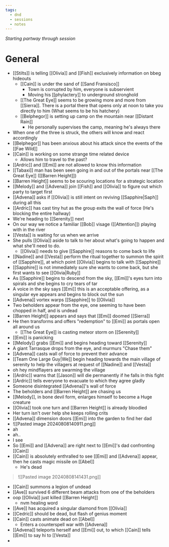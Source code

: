 ```yaml
---
tags:
  - dnd
  - sessions
  - notes
---
```

*Starting partway through session*
# General
- [[Stilts]] is telling [[Olivia]] and [[Fish]] exclusively information on bbeg hideouts
	- [[Cain]] is under the sand of [[Sand Fransisco]]
		- Town is corrupted by him, everyone is subservient
		- Moving his [[phylactery]] to underground stronghold
	- [[The Great Eye]] seems to be growing more and more from [[Sierra]]. There is a portal there that opens only at noon to take you directly to him (What seems to be his hatchery)
	- [[Belphegor]] is setting up camp on the mountain near [[Distant Rain]]
		- He personally supervises the camp, meaning he's always there
- When one of the three is struck, the others will know and react accordingly
- [[Belphegor]] has been anxious about his attack since the events of the [[Fae Wild]]
- [[Cain]] is working on some strange time related device
	- Allows him to travel to the past?
- [[Ardric]] and [[Emi]] are not allowed to know this information
- [[Tabaxi]] man has been seen going in and out of the portals near [[The Great Eye]] ([[Barren Height]])
- [[Barren Height]] seems to be scouring locations for a strategic location
- [[Melody]] and [[Advena]] join [[Fish]] and [[Olivia]] to figure out which party to target first
- [[Advena]] asks if [[Olivia]] is still intent on reviving [[Sapphire|Saph]] during all this
- [[Ardric]] has cast tiny hut as the group exits the wall of force (He's blocking the entire hallway)
- We're heading to [[Serenity]] next
- On our way we notice a familiar [[Bob]] visage ([[Attention]]) playing with in the river
- [[Vesta]] is waiting for us when we arrive
- She pulls [[Olivia]] aside to talk to her about what's going to happen and what she'll need to do.
	- [[Olivia]] needs to give [[Sapphire]] reasons to come back to life
- [[Nadine]] and [[Vesta]] perform the ritual together to summon the spirit of [[Sapphire]], at which point [[Olivia]] begins to talk with [[Sapphire]]
- [[Sapphire]] is not immediately sure she wants to come back, but she first wants to see [[Olivia|Ruby]]
- As [[Sapphire]] begins to descend from the sky, [[Emi]]'s eyes turn into spirals and she begins to cry tears of tar
- A voice in the sky says [[Emi]] this is an acceptable offering, as a singular eye appears and begins to block out the sun
- [[Advena]] vortex warps [[Sapphire]] to [[Olivia]]
- Two beholders appear from the eye, one seeming to have been chopped in half, and is undead
- [[Barren Height]] appears and says that [[Emi]] doomed [[Sierra]]
- He then transforms and offers "redemption" to [[Emi]] as portals open all around us
	- [[The Great Eye]] is casting meteor storm on [[Serenity]]
- [[Emi]] is panicking
- [[Melody]] grabs [[Emi]] and begins heading toward [[Serenity]]
- A giant Tarrasque drops from the eye, and murmurs "Chase them"
- [[Advena]] casts wall of force to prevent their advance
- [[Team One Large Guy|We]] begin heading towards the main village of serenity to help the villagers at request of [[Nadine]] and [[Vesta]]
- oh hey mindflayers are swarming the village
- [[Ardric]] warns that [[Jason]] will die permanently if he falls in this fight
- [[Ardric]] tells everyone to evacuate to which they agree gladly
- Someone disintegrated [[Advena]]'s wall of force
- The beholders and [[Barren Height]] are chasing us
- [[Melody]], in bone devil form, enlarges himself to become a Huge creature
- [[Olivia]] took one turn and [[Barren Height]] is already bloodied
- Her turn isn't over help she keeps rolling crits
- [[Advena]] dimension doors [[Emi]] into the garden to find her dad
- ![[Pasted image 20240808140911.png]]
- ah
- ah..
- I see
- So [[Emi]] and [[Advena]] are right next to [[Emi]]'s dad confronting [[Cain]]
- [[Cain]] is absolutely enthralled to see [[Emi]]  and [[Advena]] appear, then he casts magic missile on [[Abel]]
	- He's dead
> ![[Pasted image 20240808141431.png]]

- [[Cain]] summons a legion of undead
- [[Ave]] survived 6 different beam attacks from one of the beholders
- oop [[Olivia]] just killed [[Barren Height]]
	- nvm healing word
- [[Ave]] has acquired a singular diamond from [[Olivia]]
- [[Cedric]] should be dead, but flash of genius moment
- [[Cain]] casts animate dead on [[Abel]]
	- Enters a counterspell war with [[Advena]]
- [[Advena]] teleports herself and [[Emi]] out, to which [[Cain]] tells [[Emi]] to say hi to [[Vesta]]
- 